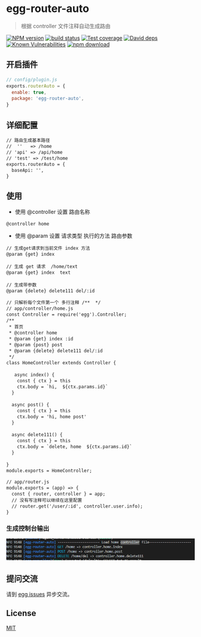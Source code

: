 # egg-router-auto

> 根据 controller 文件注释自动生成路由

[![NPM version][npm-image]][npm-url]
[![build status][travis-image]][travis-url]
[![Test coverage][codecov-image]][codecov-url]
[![David deps][david-image]][david-url]
[![Known Vulnerabilities][snyk-image]][snyk-url]
[![npm download][download-image]][download-url]

[npm-image]: https://img.shields.io/npm/v/egg-router-auto.svg?style=flat-square
[npm-url]: https://npmjs.org/package/egg-router-auto
[travis-image]: https://img.shields.io/travis/eggjs/egg-router-auto.svg?style=flat-square
[travis-url]: https://travis-ci.org/eggjs/egg-router-auto
[codecov-image]: https://img.shields.io/codecov/c/github/eggjs/egg-router-auto.svg?style=flat-square
[codecov-url]: https://codecov.io/github/eggjs/egg-router-auto?branch=master
[david-image]: https://img.shields.io/david/eggjs/egg-router-auto.svg?style=flat-square
[david-url]: https://david-dm.org/eggjs/egg-router-auto
[snyk-image]: https://snyk.io/test/npm/egg-router-auto/badge.svg?style=flat-square
[snyk-url]: https://snyk.io/test/npm/egg-router-auto
[download-image]: https://img.shields.io/npm/dm/egg-router-auto.svg?style=flat-square
[download-url]: https://npmjs.org/package/egg-router-auto

<!--
Description here.
-->

## 开启插件

```js
// config/plugin.js
exports.routerAuto = {
  enable: true,
  package: 'egg-router-auto',
}
```

## 详细配置

```
// 路由生成基本路径
//  ''   => /home
// 'api' => /api/home
// 'test' => /test/home
exports.routerAuto = {
  baseApi: '',
}

```

## 使用

- 使用 @controller 设置 路由名称

```
@controller home
```

- 使用 @param 设置 请求类型 执行的方法 路由参数

```
// 生成get请求到当前文件 index 方法
@param {get} index

// 生成 get 请求  /home/text
@param {get} index  text

// 生成带参数
@param {delete} delete111 del/:id
```

```
// 只解析每个文件第一个 多行注释 /**  */
// app/controller/home.js
const Controller = require('egg').Controller;
/**
 * 首页
 * @controller home
 * @param {get} index :id
 * @param {post} post
 * @param {delete} delete111 del/:id
 */
class HomeController extends Controller {

   async index() {
    const { ctx } = this
    ctx.body = `hi,  ${ctx.params.id}`
  }

  async post() {
    const { ctx } = this
    ctx.body = 'hi, home post'
  }

  async delete111() {
    const { ctx } = this
    ctx.body = `delete, home  ${ctx.params.id}`
  }

}
module.exports = HomeController;

```

```
// app/router.js
module.exports = (app) => {
  const { router, controller } = app;
  // 没有写注释可以继续在这里配置
  // router.get('/user/:id', controller.user.info);
}

```

### 生成控制台输出

![](./result.png)

## 提问交流

请到 [egg issues](https://github.com/eggjs/egg/issues) 异步交流。

## License

[MIT](LICENSE)
